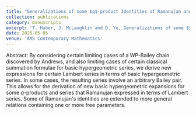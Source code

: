 ```yaml
---
title: "Generalizations of some $q$-product Identities of Ramanujan and others"
collection: publications
category: manuscripts
excerpt: 'T. Huber, J. McLaughlin and D. Ye, Generalizations of some $$q$$-product Identities of Ramanujan and others, Contemporary Mathematics, 2025.'
date: 2025-05-05
venue: 'AMS Contemporary Mathematics'
---
```


Abstract: By considering  certain limiting cases of a WP-Bailey chain discovered by Andrews, and also limiting cases of certain classical summation formulae  for basic hypergeometric series, we derive new expressions for certain Lambert series in terms of basic hypergeometric series. In some cases, the resulting series involve an arbitrary Bailey pair. This allows for the derivation of new basic hypergeometric expansions for some $q$-products and series that Ramanujan expressed in terms of Lambert series. Some of Ramanujan's identities are extended to more general relations containing one or more free parameters.
